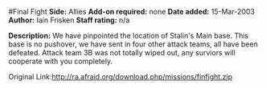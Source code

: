 #Final Fight
**Side:** Allies
**Add-on required:** none
**Date added:** 15-Mar-2003
**Author:** Iain Frisken
**Staff rating:** n/a

**Description:** We have pinpointed the location of Stalin&apos;s Main base. This base is no pushover, we have sent in four other attack teams, all have been defeated.  Attack team 3B was not totally wiped out, any surviors will cooperate with you completely.

Original Link:http://ra.afraid.org/download.php/missions/finfight.zip
